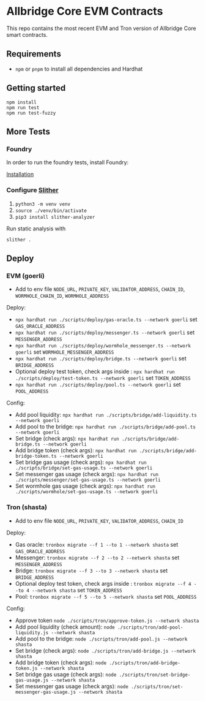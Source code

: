 # Allbridge Core EVM Contracts

This repo contains the most recent EVM and Tron version of Allbridge Core smart contracts.

## Requirements

- `npm` or `pnpm` to install all dependencies and Hardhat

## Getting started

```
npm install
npm run test
npm run test-fuzzy
```

## More Tests

### Foundry
In order to run the foundry tests, install Foundry:

[Installation](https://book.getfoundry.sh/getting-started/installation)

### Configure [Slither](https://github.com/crytic/slither)

1. `python3 -m venv venv`
2. `source ./venv/bin/activate`
3. `pip3 install slither-analyzer`

Run static analysis with
```
slither .
```

## Deploy

### EVM (goerli)

- Add to env file `NODE_URL`, `PRIVATE_KEY`, `VALIDATOR_ADDRESS`, `CHAIN_ID`, `WORMHOLE_CHAIN_ID`, `WORMHOLE_ADDRESS`

Deploy:

- `npx hardhat run ./scripts/deploy/gas-oracle.ts --network goerli` set `GAS_ORACLE_ADDRESS`
- `npx hardhat run ./scripts/deploy/messenger.ts --network goerli` set `MESSENGER_ADDRESS`
- `npx hardhat run ./scripts/deploy/wormhole_messenger.ts --network goerli` set `WORMHOLE_MESSENGER_ADDRESS`
- `npx hardhat run ./scripts/deploy/bridge.ts --network goerli` set `BRIDGE_ADDRESS`
- Optional deploy test token, check args inside : `npx hardhat run ./scripts/deploy/test-token.ts --network goerli`
  set `TOKEN_ADDRESS`
- `npx hardhat run ./scripts/deploy/pool.ts --network goerli` set `POOL_ADDRESS`

Config:

- Add pool liquidity: `npx hardhat run ./scripts/bridge/add-liquidity.ts --network goerli`
- Add pool to the bridge:  `npx hardhat run ./scripts/bridge/add-pool.ts --network goerli`
- Set bridge (check args): `npx hardhat run ./scripts/bridge/add-bridge.ts --network goerli`
- Add bridge token (check args): `npx hardhat run ./scripts/bridge/add-bridge-token.ts --network goerli`
- Set bridge gas usage (check args): `npx hardhat run ./scripts/bridge/set-gas-usage.ts --network goerli`
- Set messenger gas usage (check args): `npx hardhat run ./scripts/messenger/set-gas-usage.ts --network goerli`
- Set wormhole gas usage (check args): `npx hardhat run ./scripts/wormhole/set-gas-usage.ts --network goerli`

### Tron (shasta)

- Add to env file `NODE_URL`, `PRIVATE_KEY`, `VALIDATOR_ADDRESS`, `CHAIN_ID`

Deploy:

- Gas oracle: `tronbox migrate --f 1 --to 1 --network shasta` set `GAS_ORACLE_ADDRESS`
- Messenger: `tronbox migrate --f 2 --to 2 --network shasta` set `MESSENGER_ADDRESS`
- Bridge: `tronbox migrate --f 3 --to 3 --network shasta` set `BRIDGE_ADDRESS`
- Optional deploy test token, check args inside : `tronbox migrate --f 4 --to 4 --network shasta`
  set `TOKEN_ADDRESS`
- Pool: `tronbox migrate --f 5 --to 5 --network shasta` set `POOL_ADDRESS`

Config:

- Approve token `node ./scripts/tron/approve-token.js --network shasta`
- Add pool liquidity (check amount): `node ./scripts/tron/add-pool-liquidity.js --network shasta`
- Add pool to the bridge: `node ./scripts/tron/add-pool.js --network shasta`
- Set bridge (check args): `node ./scripts/tron/add-bridge.js --network shasta`
- Add bridge token (check args): `node ./scripts/tron/add-bridge-token.js --network shasta`
- Set bridge gas usage (check args): `node ./scripts/tron/set-bridge-gas-usage.js --network shasta`
- Set messenger gas usage (check args): `node ./scripts/tron/set-messenger-gas-usage.js --network shasta`
